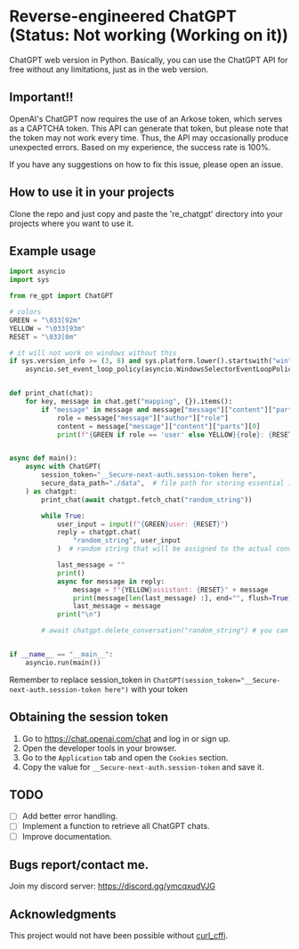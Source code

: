 # Reverse-engineered ChatGPT (Status: Not working (Working on it))

ChatGPT web version in Python. Basically, you can use the ChatGPT API for free without any limitations, just as in the web version.

## Important!!

OpenAI's ChatGPT now requires the use of an Arkose token, which serves as a CAPTCHA token. This API can generate that token, but please note that the token may not work every time. Thus, the API may occasionally produce unexpected errors. Based on my experience, the success rate is 100%.

If you have any suggestions on how to fix this issue, please open an issue.

## How to use it in your projects

Clone the repo and just copy and paste the 're_chatgpt' directory into your projects where you want to use it.

## Example usage

```python
import asyncio
import sys

from re_gpt import ChatGPT

# colors
GREEN = "\033[92m"
YELLOW = "\033[93m"
RESET = "\033[0m"

# it will not work on windows without this
if sys.version_info >= (3, 8) and sys.platform.lower().startswith("win"):
    asyncio.set_event_loop_policy(asyncio.WindowsSelectorEventLoopPolicy())


def print_chat(chat):
    for key, message in chat.get("mapping", {}).items():
        if "message" in message and message["message"]["content"]["parts"][0]:
            role = message["message"]["author"]["role"]
            content = message["message"]["content"]["parts"][0]
            print(f"{GREEN if role == 'user' else YELLOW}{role}: {RESET}{content}\n")


async def main():
    async with ChatGPT(
        session_token="__Secure-next-auth.session-token here",
        secure_data_path="./data",  # file path for storing essential information (e.g., cookies, auth token)
    ) as chatgpt:
        print_chat(await chatgpt.fetch_chat("random_string"))

        while True:
            user_input = input(f"{GREEN}user: {RESET}")
            reply = chatgpt.chat(
                "random_string", user_input
            )  # random string that will be assigned to the actual conversation id

            last_message = ""
            print()
            async for message in reply:
                message = f"{YELLOW}assistant: {RESET}" + message
                print(message[len(last_message) :], end="", flush=True)
                last_message = message
            print("\n")

        # await chatgpt.delete_conversation("random_string") # you can delete a convo with this


if __name__ == "__main__":
    asyncio.run(main())
```
Remember to replace session_token in `ChatGPT(session_token="__Secure-next-auth.session-token here")` with your token

## Obtaining the session token

1. Go to https://chat.openai.com/chat and log in or sign up.
2. Open the developer tools in your browser.
3. Go to the `Application` tab and open the `Cookies` section.
4. Copy the value for `__Secure-next-auth.session-token` and save it.

## TODO
- [ ] Add better error handling.
- [ ] Implement a function to retrieve all ChatGPT chats.
- [ ] Improve documentation.

## Bugs report/contact me.

Join my discord server: https://discord.gg/ymcqxudVJG

## Acknowledgments

This project would not have been possible without [curl_cffi](https://github.com/yifeikong/curl_cffi).
